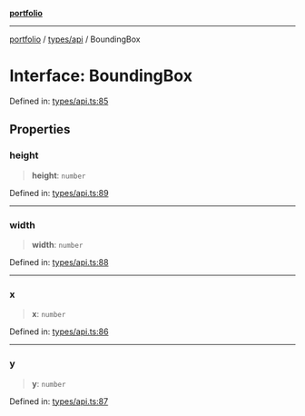 [**portfolio**](../../../README.md)

***

[portfolio](../../../modules.md) / [types/api](../README.md) / BoundingBox

# Interface: BoundingBox

Defined in: [types/api.ts:85](https://github.com/tnorlund/Portfolio/blob/4a24f28b3cdaca773338e2f8a96fbc201d1807cf/portfolio/types/api.ts#L85)

## Properties

### height

> **height**: `number`

Defined in: [types/api.ts:89](https://github.com/tnorlund/Portfolio/blob/4a24f28b3cdaca773338e2f8a96fbc201d1807cf/portfolio/types/api.ts#L89)

***

### width

> **width**: `number`

Defined in: [types/api.ts:88](https://github.com/tnorlund/Portfolio/blob/4a24f28b3cdaca773338e2f8a96fbc201d1807cf/portfolio/types/api.ts#L88)

***

### x

> **x**: `number`

Defined in: [types/api.ts:86](https://github.com/tnorlund/Portfolio/blob/4a24f28b3cdaca773338e2f8a96fbc201d1807cf/portfolio/types/api.ts#L86)

***

### y

> **y**: `number`

Defined in: [types/api.ts:87](https://github.com/tnorlund/Portfolio/blob/4a24f28b3cdaca773338e2f8a96fbc201d1807cf/portfolio/types/api.ts#L87)
